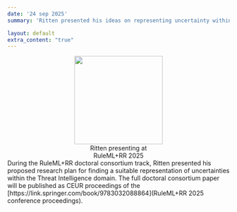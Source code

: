 ```yaml
---
date: '24 sep 2025'
summary: 'Ritten presented his ideas on representing uncertainty within the <a href="https://w3id.org/tido">TIDO ontology<\a> at the Doctoral Consortium track of the RuleML+RR 2025 conference!'

layout: default
extra_content: "true"
---
```


<center>
<div style="text-align: center; width:200px; display:inline-block; vertical-align:top;"><img src="/images/news/Ritten_RuleML+RR2025.jpeg" width="200" height="200"><br>Ritten presenting at RuleML+RR 2025
</center>
During the RuleML+RR doctoral consortium track, Ritten presented his proposed research plan for finding a suitable representation of uncertainties within the Threat Intelligence domain. The full doctoral consortium paper will be published as CEUR proceedings of the [https://link.springer.com/book/9783032088864](RuleML+RR 2025 conference proceedings).
